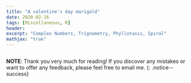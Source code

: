 ```yaml
---
title: "A valentine's day marigold"
date: 2020-02-16
tags: [Miscellaneous, R]
header:
excerpt: "Complex Numbers, Trignometry, Phyllotaxis, Spiral"
mathjax: "true"
---
```


<img src="{{ site.url }}{{ site.baseurl }}/images/coming_soon.png" alt="">

**NOTE**: Thank you very much for reading! If you discover any mistakes or want to offer any feedback, please feel free to email me.
{: .notice--success}
